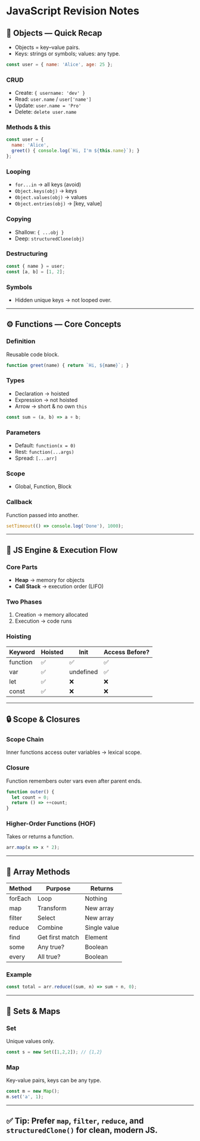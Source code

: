 # JavaScript Revision Notes

## 🧱 Objects — Quick Recap

* Objects = key–value pairs.
* Keys: strings or symbols; values: any type.

```js
const user = { name: 'Alice', age: 25 };
```

### CRUD

* Create: `{ username: 'dev' }`
* Read: `user.name` / `user['name']`
* Update: `user.name = 'Pro'`
* Delete: `delete user.name`

### Methods & this

```js
const user = {
  name: 'Alice',
  greet() { console.log(`Hi, I'm ${this.name}`); }
};
```

### Looping

* `for...in` → all keys (avoid)
* `Object.keys(obj)` → keys
* `Object.values(obj)` → values
* `Object.entries(obj)` → [key, value]

### Copying

* Shallow: `{ ...obj }`
* Deep: `structuredClone(obj)`

### Destructuring

```js
const { name } = user;
const [a, b] = [1, 2];
```

### Symbols

* Hidden unique keys → not looped over.

---

## ⚙️ Functions — Core Concepts

### Definition

Reusable code block.

```js
function greet(name) { return `Hi, ${name}`; }
```

### Types

* Declaration → hoisted
* Expression → not hoisted
* Arrow → short & no own `this`

```js
const sum = (a, b) => a + b;
```

### Parameters

* Default: `function(x = 0)`
* Rest: `function(...args)`
* Spread: `[...arr]`

### Scope

* Global, Function, Block

### Callback

Function passed into another.

```js
setTimeout(() => console.log('Done'), 1000);
```

---

## 🧠 JS Engine & Execution Flow

### Core Parts

* **Heap** → memory for objects
* **Call Stack** → execution order (LIFO)

### Two Phases

1. Creation → memory allocated
2. Execution → code runs

### Hoisting

| Keyword  | Hoisted | Init      | Access Before? |
| -------- | ------- | --------- | -------------- |
| function | ✅       | ✅         | ✅              |
| var      | ✅       | undefined | ✅              |
| let      | ✅       | ❌         | ❌              |
| const    | ✅       | ❌         | ❌              |

---

## 🔒 Scope & Closures

### Scope Chain

Inner functions access outer variables → lexical scope.

### Closure

Function remembers outer vars even after parent ends.

```js
function outer() {
  let count = 0;
  return () => ++count;
}
```

### Higher-Order Functions (HOF)

Takes or returns a function.

```js
arr.map(x => x * 2);
```

---

## 🔁 Array Methods

| Method  | Purpose         | Returns      |
| ------- | --------------- | ------------ |
| forEach | Loop            | Nothing      |
| map     | Transform       | New array    |
| filter  | Select          | New array    |
| reduce  | Combine         | Single value |
| find    | Get first match | Element      |
| some    | Any true?       | Boolean      |
| every   | All true?       | Boolean      |

### Example

```js
const total = arr.reduce((sum, n) => sum + n, 0);
```

---

## 🧩 Sets & Maps

### Set

Unique values only.

```js
const s = new Set([1,2,2]); // {1,2}
```

### Map

Key-value pairs, keys can be any type.

```js
const m = new Map();
m.set('a', 1);
```

---

✅ **Tip:** Prefer `map`, `filter`, `reduce`, and `structuredClone()` for clean, modern JS.
---
